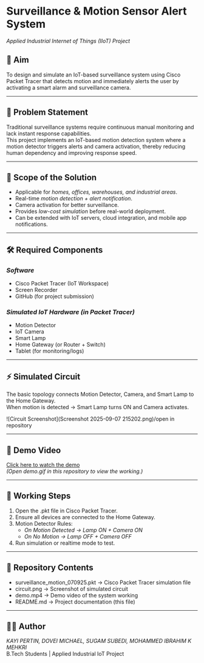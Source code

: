 # Surveillance & Motion Sensor Alert System
*Applied Industrial Internet of Things (IIoT) Project*

## 🎯 Aim
To design and simulate an IoT-based surveillance system using Cisco Packet Tracer that detects motion and immediately alerts the user by activating a smart alarm and surveillance camera.

---

## 📌 Problem Statement
Traditional surveillance systems require continuous manual monitoring and lack instant response capabilities.  
This project implements an IoT-based motion detection system where a motion detector triggers alerts and camera activation, thereby reducing human dependency and improving response speed.

---

## 🚀 Scope of the Solution
- Applicable for *homes, offices, warehouses, and industrial areas*.  
- Real-time *motion detection + alert notification*.  
- Camera activation for better surveillance.  
- Provides *low-cost simulation* before real-world deployment.  
- Can be extended with IoT servers, cloud integration, and mobile app notifications.

---

## 🛠 Required Components

### *Software*
- Cisco Packet Tracer (IoT Workspace)  
- Screen Recorder   
- GitHub (for project submission)  
### *Simulated IoT Hardware (in Packet Tracer)*
- Motion Detector  
- IoT Camera  
- Smart Lamp 
- Home Gateway (or Router + Switch)  
- Tablet (for monitoring/logs)  

---

## ⚡ Simulated Circuit
The basic topology connects Motion Detector, Camera, and Smart Lamp to the Home Gateway.  
When motion is detected → Smart Lamp turns ON and Camera activates. 

![Circuit Screenshot](Screenshot 2025-09-07 215202.png)/open in repository


---

## 🎥 Demo Video
[Click here to watch the demo](demo.gif)   
*(Open demo.gif in this repository to view the working.)*

---

## 🧪 Working Steps
1. Open the .pkt file in Cisco Packet Tracer.  
2. Ensure all devices are connected to the Home Gateway.  
3. Motion Detector Rules:  
   - *On Motion Detected → Lamp ON + Camera ON*  
   - *On No Motion → Lamp OFF + Camera OFF*  
4. Run simulation or realtime mode to test.  

---

## 📂 Repository Contents
- surveillance_motion_070925.pkt → Cisco Packet Tracer simulation file  
- circuit.png → Screenshot of simulated circuit  
- demo.mp4 → Demo video of the system working  
- README.md → Project documentation (this file)  

---
## 👨‍💻 Author
*KAYI PERTIN, DOVEI MICHAEL, SUGAM SUBEDI, MOHAMMED IBRAHIM K MEHKRI*  
B.Tech Students | Applied Industrial IoT Project
